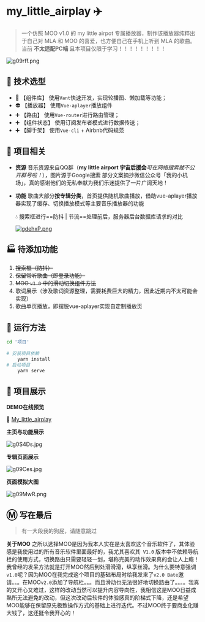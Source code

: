 # my_little_airplay :airplane:

> 一个仿照 MOO v1.0 的 my little airpot 专属播放器，制作该播放器纯粹出于自己对 MLA 和 MOO 的喜爱，也方便自己在手机上听到 MLA 的歌曲。当前 **不太适配PC端** 且本项目仅限于学习！！！！！！！！！

![g09rff.png](https://z3.ax1x.com/2021/05/12/g09rff.png)

## :hammer: 技术选型

* :lipstick: 【组件库】     使用`Vant`快速开发，实现轮播图、懒加载等功能；
* :alien: 【播放器】     使用`Vue-aplayer`播放组件
* :heavy_plus_sign: 【路由】         使用`Vue-router`进行路由管理；
* :heavy_plus_sign: 【组件状态】 使用订阅发布者模式进行数据传送；
* :heavy_plus_sign: 【脚手架】     使用`Vue-cli` + Airbnb代码规范

## :tada: 项目相关

* **资源**
  音乐资源来自QQ群（**my little airport 宇宙后援会**_可在网络搜索就不公开群号啦！_），图片源于Google搜索
  部分文案摘抄微信公众号「我的小机场」，真的感谢他们的无私奉献为我们乐迷提供了一片广阔天地！
  
* **功能**
  歌曲大部分**按专辑分类**，首页提供随机歌曲播放，借助vue-aplayer播放器实现了缓存、切换播放模式等主要音乐播放器的功能

  :droplet: 搜索框进行==防抖 | 节流==处理前后，服务器后台数据库请求的对比
  
  [![gdehxP.png](https://z3.ax1x.com/2021/05/11/gdehxP.png)](https://imgtu.com/i/gdehxP)

##  :factory: 待添加功能

1. ~~搜索框（防抖）~~ 
2. ~~保留常听歌曲（即登录功能）~~
3. ~~MOO `v1.0` 中的滑动切换组件方法~~
4. 歌词展示（涉及歌词资源整理，需要耗费巨大的精力，因此近期内不太可能会实现）
5. 歌曲单页播放，即摆脱vue-aplayer实现自定制播放页

##  :car: 运行方法

```bash
cd '项目'
	
# 安装项目依赖
	yarn install
# 启动项目
	yarn serve
```

## :flower_playing_cards: 项目展示

**DEMO在线预览**

:musical_note: [My_little_airplay](http://175.24.126.146)

**主页与功能展示**

![g0S4Ds.jpg](https://z3.ax1x.com/2021/05/12/g0S4Ds.jpg)

**专辑页面展示**

![g09Ces.jpg](https://z3.ax1x.com/2021/05/12/g09Ces.jpg)

**页面模拟大图**

![g09MwR.png](https://z3.ax1x.com/2021/05/12/g09MwR.png)

## :m: 写在最后 

> 有一大段我的狗屁，请随意跳过

**关于MOO**
之所以选择MOO是因为我本人实在是太喜欢这个音乐软件了，其体验感是我使用过的所有音乐软件里面最好的，我尤其喜欢其` V1.0` 版本中不依赖导航栏的使用方式，切换路由只需要轻轻一划，堪称完美的动作效果真的会让人上瘾！我曾经的发呆方法就是打开MOO然后到处滑滑滑，纵享丝滑。为什么要特意强调`v1.0`呢？因为MOO在我完成这个项目的基础布局时给我发来了`v2.0 Bate`邀请。。。在MOO`v2.0`添加了导航栏。。。而且滑动也无法很好地切换路由了。。。。我真的又开心又难过，这样的改动当然可以提升内容导向性，我相信这是MOO日益成熟所无法避免的改动，但这次改动后软件的体验感真的阶梯式下降，还是希望MOO能够在保留原先极致操作方式的基础上进行迭代。不过MOO终于要商业化赚大钱了，这还挺令我开心的！
